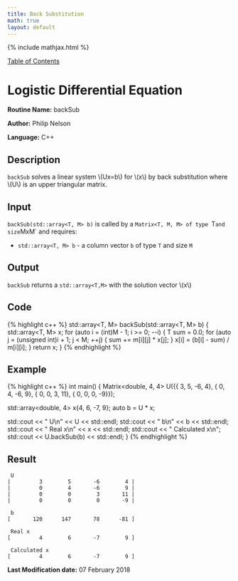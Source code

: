 ```yaml
---
title: Back Substitution
math: true
layout: default
---
```


{% include mathjax.html %}

<a href="https://philipnelson5.github.io/MATH5620/SoftwareManual"> Table of Contents </a>
# Logistic Differential Equation

**Routine Name:** backSub

**Author:** Philip Nelson

**Language:** C++

## Description

`backSub` solves a linear system \\(Ux=b\\) for \\(x\\) by back substitution where \\(U\\) is an upper triangular matrix.

## Input

`backSub(std::array<T, M> b)` is called by a `Matrix<T, M, M> of type `T` and size `MxM` and requires:

* `std::array<T, M> b` - a column vector `b` of type `T` and size `M`

## Output

`backSub` returns a `std::array<T,M>` with the solution vector \\(x\\)

## Code
{% highlight c++ %}
std::array<T, M> backSub(std::array<T, M> b)
{
  std::array<T, M> x;
  for (auto i = (int)M - 1; i >= 0; --i)
  {
    T sum = 0.0;
    for (auto j = (unsigned int)i + 1; j < M; ++j)
    {
      sum += m[i][j] * x[j];
    }
    x[i] = (b[i] - sum) / m[i][i];
  }
  return x;
}
{% endhighlight %}

## Example
{% highlight c++ %}
int main()
{
  Matrix<double, 4, 4> U({{ 3,  5, -6,  4},
                          { 0,  4, -6,  9},
                          { 0,  0,  3, 11},
                          { 0,  0,  0, -9}});

  std::array<double, 4> x{4, 6, -7, 9};
  auto b = U * x;

  std::cout << " U\n" << U << std::endl;
  std::cout << " b\n" << b << std::endl;
  std::cout << " Real x\n" << x << std::endl;
  std::cout << " Calculated x\n";
  std::cout << U.backSub(b) << std::endl;
}
{% endhighlight %}

## Result
```
 U
|         3        5       -6        4 |
|         0        4       -6        9 |
|         0        0        3       11 |
|         0        0        0       -9 |

 b
[       120      147       78      -81 ]

 Real x
[         4        6       -7        9 ]

 Calculated x
[         4        6       -7        9 ]
```

**Last Modification date:** 07 February 2018
